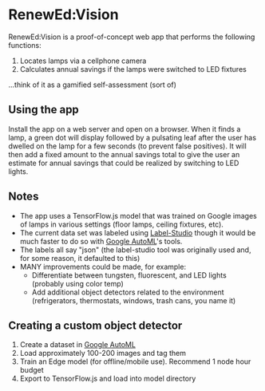 # RenewEd:Vision
RenewEd:Vision is a proof-of-concept web app that performs the following functions:
1. Locates lamps via a cellphone camera
2. Calculates annual savings if the lamps were switched to LED fixtures

...think of it as a gamified self-assessment (sort of)

## Using the app
Install the app on a web server and open on a browser.  When it finds a lamp, a green dot will display followed by a pulsating leaf after the user has dwelled on the lamp for a few seconds (to prevent false positives).  It will then add a fixed amount to the annual savings total to give the user an estimate for annual savings that could be realized by switching to LED lights.

## Notes
- The app uses a TensorFlow.js model that was trained on Google images of lamps in various settings (floor lamps, ceiling fixtures, etc).
- The current data set was labeled using [Label-Studio](https://labelstud.io/) though it would be much faster to do so with [Google AutoML](https://console.cloud.google.com/vision/dashboard)'s tools.
- The labels all say "json" (the label-studio tool was originally used and, for some reason, it defaulted to this)
- MANY improvements could be made, for example:
  - Differentiate between tungsten, fluorescent, and LED lights (probably using color temp)
  - Add additional object detectors related to the environment (refrigerators, thermostats, windows, trash cans, you name it)

## Creating a custom object detector
1. Create a dataset in [Google AutoML](https://console.cloud.google.com/vision/dashboard)
2. Load approximately 100-200 images and tag them
3. Train an Edge model (for offline/mobile use).  Recommend 1 node hour budget
4. Export to TensorFlow.js and load into model directory
